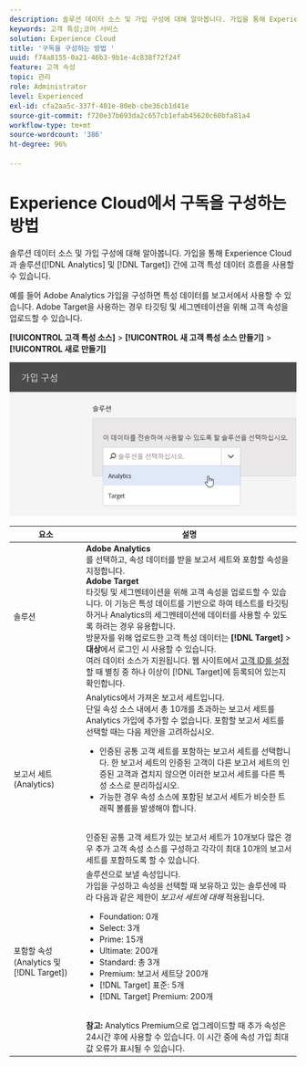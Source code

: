 ```yaml
---
description: 솔루션 데이터 소스 및 가입 구성에 대해 알아봅니다. 가입을 통해 Experience Cloud와 솔루션(Analytics 및 Target) 간에 고객 특성 데이터 흐름을 사용할 수 있습니다.
keywords: 고객 특성;코어 서비스
solution: Experience Cloud
title: '구독을 구성하는 방법 '
uuid: f74a8155-0a21-46b3-9b1e-4c838f72f24f
feature: 고객 속성
topic: 관리
role: Administrator
level: Experienced
exl-id: cfa2aa5c-337f-401e-80eb-cbe36cb1d41e
source-git-commit: f720e37b693da2c657cb1efab45620c60bfa81a4
workflow-type: tm+mt
source-wordcount: '386'
ht-degree: 96%

---
```


# Experience Cloud에서 구독을 구성하는 방법

솔루션 데이터 소스 및 가입 구성에 대해 알아봅니다. 가입을 통해 Experience Cloud과 솔루션([!DNL Analytics] 및 [!DNL Target]) 간에 고객 특성 데이터 흐름을 사용할 수 있습니다.

예를 들어 Adobe Analytics 가입을 구성하면 특성 데이터를 보고서에서 사용할 수 있습니다. Adobe Target을 사용하는 경우 타깃팅 및 세그멘테이션을 위해 고객 속성을 업로드할 수 있습니다.

**[!UICONTROL 고객 특성 소스]** > **[!UICONTROL 새 고객 특성 소스 만들기]** > **[!UICONTROL 새로 만들기]**

![](assets/configure_subscription_page.png)

| 요소 | 설명 |
|--- |--- |
| 솔루션 | **Adobe Analytics**<br>&#x200B;를 선택하고, 속성 데이터를 받을 보고서 세트와 포함할 속성을 지정합니다.<br>**Adobe Target**<br>&#x200B;타깃팅 및 세그멘테이션을 위해 고객 속성을 업로드할 수 있습니다. 이 기능은 특성 데이트를 기반으로 하여 테스트를 타깃팅하거나 Analytics의 세그멘테이션에 데이터를 사용할 수 있도록 하려는 경우 유용합니다.<br>방문자를 위해 업로드한 고객 특성 데이터는 **[!DNL Target]** > **대상**&#x200B;에서 로그인 시 사용할 수 있습니다.<br>여러 데이터 소스가 지원됩니다. 웹 사이트에서 [고객 ID를 설정](../core-services/core-services.md)할 때 별칭 중 하나 이상이 [!DNL Target]에 등록되어 있는지 확인합니다. |
| 보고서 세트(Analytics) | Analytics에서 가져온 보고서 세트입니다.<br>단일 속성 소스 내에서 총 10개를 초과하는 보고서 세트를 Analytics 가입에 추가할 수 없습니다. 포함할 보고서 세트를 선택할 때는 다음 제안을 고려하십시오.<ul><li>인증된 공통 고객 세트를 포함하는 보고서 세트를 선택합니다. 한 보고서 세트의 인증된 고객이 다른 보고서 세트의 인증된 고객과 겹치지 않으면 이러한 보고서 세트를 다른 특성 소스로 분리하십시오.</li><li>가능한 경우 속성 소스에 포함된 보고서 세트가 비슷한 트래픽 볼륨을 발생해야 합니다.</li></ul><br>인증된 공통 고객 세트가 있는 보고서 세트가 10개보다 많은 경우 추가 고객 속성 소스를 구성하고 각각이 최대 10개의 보고서 세트를 포함하도록 할 수 있습니다. |
| 포함할 속성(Analytics 및 [!DNL Target]) | 솔루션으로 보낼 속성입니다. <br>가입을 구성하고 속성을 선택할 때 보유하고 있는 솔루션에 따라 다음과 같은 제한이 _보고서 세트에 대해_ 적용됩니다.<ul><li>Foundation: 0개</li><li>Select: 3개</li><li>Prime: 15개</li><li>Ultimate: 200개</li><li>Standard: 총 3개</li><li>Premium: 보고서 세트당 200개</li><li>[!DNL Target] 표준: 5개</li><li>[!DNL Target] Premium: 200개</li></ul><br>**참고:** Analytics Premium으로 업그레이드할 때 추가 속성은 24시간 후에 사용할 수 있습니다. 이 시간 중에 속성 가입 최대값 오류가 표시될 수 있습니다. |
